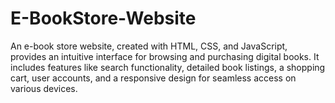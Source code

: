 # E-BookStore-Website
An e-book store website, created with HTML, CSS, and JavaScript, provides an intuitive interface for browsing and purchasing digital books. It includes features like search functionality, detailed book listings, a shopping cart, user accounts, and a responsive design for seamless access on various devices.
